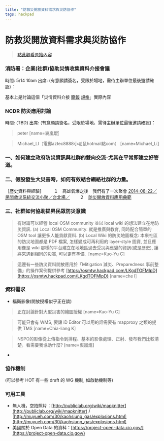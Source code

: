 ```yaml
---
title: "防救災開放資料需求與災防協作"
tags: hackpad
---
```


# 防救災開放資料需求與災防協作

> [點此觀看原始內容](https://g0v.hackpad.tw/qSFITFaEbfT)



### 消防署：企業(社群)協助災情收集資料介接會議

時間: 5/14 10am
出席: (有意願請簽名，受限於場地，需待主辦單位最後邀請確認)：

基本上是討論這個「災情資料介接 [簡報](https://dl.dropboxusercontent.com/u/30657009/nfa/%E4%BC%81%E6%A5%AD%E7%81%BD%E6%83%85%E8%B3%87%E6%96%99%E4%BB%8B%E6%8E%A5.pptx)  [規格](https://dl.dropboxusercontent.com/u/30657009/nfa/%E7%81%BD%E6%83%85%E8%B3%87%E6%96%99%E4%BA%A4%E6%8F%9B%E8%A6%8F%E6%A0%BC_1040402.docx)」實際內容

### NCDR 防災應用討論

時間: (TBD)
出席: (有意願請簽名，受限於場地，需待主辦單位最後邀請確認)：
> peter
> [name=衷嵐焜]

> Michael_LI（電郵aztec8888小老鼠hotmail點com）
> [name=Michael_Li]


### 一、如何建立政府防災資訊與社群的雙向交流-尤其在平常即建立好管道。



### 二、假設發生大災害時，如何有效結合網絡社群的力量。

［歷史資料與經驗］
　　１　高雄氣爆之後　我們有了一次聚會
[2014-08-22／民間救災系統交流小聚／台北場／](https://g0v.hackpad.tw/2014-08-22-WMaKLjBljub)
　　２　[防災開放資料應用典範](http://hackfoldr.org/OpenGeoData/LKgdTOFMlpD)


### 三、社群如何協助提昇民眾防災意識

> 有討論可以經營 local OSM community 並以 local wiki 的想法建立在地防災資訊. (a) Local OSM Community: 就是推廣與教育, 同時配合簡單的 OSM tool 讓更多人能貢獻資料. (b) Local Wiki 的防災地圖概念: 本來社區的防災地圖都是 PDF 檔案, 怎樣變成可再利用的 layer-style 圖資, 並且應用像是 wiki 那樣的平台建立在地地區過去受災與應變的資訊(或是歷史), 讓將來遇到相同的災害, 可以更有準備. 
> [name=Kuo-Yu C]

> 這邊有一些防災資料開放應用於「Mitigation 減災、Preparedness 事前整備」的操作案例提供參考 [https://osmtw.hackpad.com/LKgdTOFMlpD](https://osmtw.hackpad.com/LKgdTOFMlpD)
> [name=che l]


### 資料需求


- 福衛影像(開放授權似乎正在談)
> 正在討論針對大型災害的繪圖授權
> [name=Kuo-Yu C]

> 可能只會有 WMS, 要讓 iD Editor 可以用的話需要有 mapproxy 之類的提供 TMS
> [name=Chia-liang K]

> NSPO的影像從上傳指令到排程、基本的影像處理、正射、發布我們比較清楚，看需要我協助什麼?
> [name=衷嵐焜]

-

### 協作機制


(可以參考 HOT 有一些 draft 的 WG 機制, 如啟動機制等)

### 可用工具


- 無人機，空拍照片：[http://publiclab.org/wiki/mapknitter](http://publiclab.org/wiki/mapknitter) / [http://muyueh.com/30/kaohsiung_gas/explosions.html](http://muyueh.com/30/kaohsiung_gas/explosions.html)
- 美國關於 Open Data 的資料：[https://project-open-data.cio.gov/](https://project-open-data.cio.gov/)

